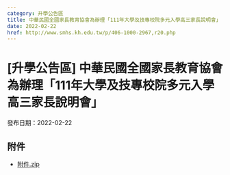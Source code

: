 ```yaml
---
category: 升學公告區
title: 中華民國全國家長教育協會為辦理「111年大學及技專校院多元入學高三家長說明會」
date: 2022-02-22
href: http://www.smhs.kh.edu.tw/p/406-1000-2967,r20.php
---
```


# [升學公告區] 中華民國全國家長教育協會為辦理「111年大學及技專校院多元入學高三家長說明會」

發布日期：2022-02-22

<div><div></div><div></div></div>

## 附件

- [附件.zip](https://www.smhs.kh.edu.tw/app/index.php?Action=downloadfile&file=WVhSMFlXTm9MelUzTDNCMFlWOHlOekF4WHprNE1USTROalJmT1RrNU16RXVlbWx3&fname=DGGGROTSYWQO41XX50LKSWHGRK30OOLKDGUWTSKK4125MLVWKPROVTPOUSSSPKPO)
